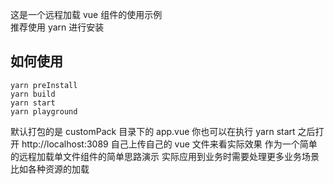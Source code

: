 这是一个远程加载 vue 组件的使用示例  
推荐使用 yarn 进行安装

## 如何使用

```
yarn preInstall
yarn build
yarn start
yarn playground
```

默认打包的是 customPack 目录下的 app.vue 你也可以在执行 yarn start 之后打开 http://localhost:3089 自己上传自己的 vue 文件来看实际效果
作为一个简单的远程加载单文件组件的简单思路演示 实际应用到业务时需要处理更多业务场景 比如各种资源的加载
